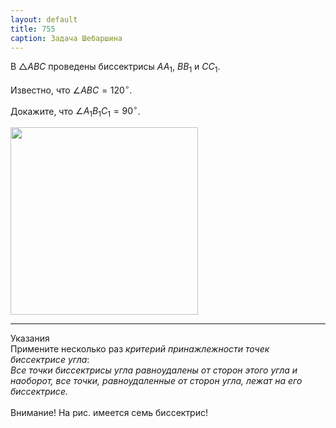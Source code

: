 ```yaml
---
layout: default
title: 755
caption: Задача Шебаршина
---
```


В $△ABC$  проведены биссектрисы $AA_1$, $BB_1$ и $CC_1$.

Известно, что $∠ABC = 120^\circ$.

Докажите, что $∠A_1B_1C_1 = 90^\circ$.

<img width='300' src="https://docs.google.com/drawings/d/1S3CsLfrvwHN-HeA1GZazBHbQz35Pjg4_GHyNOY7y0MY/export/svg">

--- ---

Указания<br>
Примените несколько раз <i>критерий принажлежности точек биссектрисе угла</i>:
<br>
<em>Все точки биссектрисы угла равноудалены от сторон этого угла и наоборот, все точки, равноудаленные от сторон угла, лежат на его биссектрисе.</em>
<br>
<br>
Внимание! На рис. имеется семь биссектрис!
